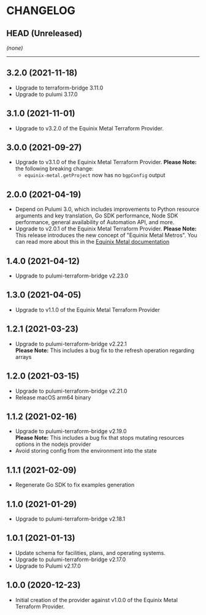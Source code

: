 CHANGELOG
=========

## HEAD (Unreleased)
_(none)_

---

## 3.2.0 (2021-11-18)
* Upgrade to terraform-bridge 3.11.0
* Upgrade to pulumi 3.17.0

## 3.1.0 (2021-11-01)
* Upgrade to v3.2.0 of the Equinix Metal Terraform Provider.

## 3.0.0 (2021-09-27)
* Upgrade to v3.1.0 of the Equinix Metal Terraform Provider.
  **Please Note:** the following breaking change: 
  * `equinix-metal.getProject` now has no `bgpConfig` output

## 2.0.0 (2021-04-19)
* Depend on Pulumi 3.0, which includes improvements to Python resource arguments and key translation, Go SDK performance,
  Node SDK performance, general availability of Automation API, and more.
* Upgrade to v2.0.1 of the Equinix Metal Terraform Provider.
  **Please Note:**  
  This release introduces the new concept of "Equinix Metal Metros". You can read more about this in the [Equinix Metal documentation](https://feedback.equinixmetal.com/changelog/new-metros-feature-live)

## 1.4.0 (2021-04-12)
* Upgrade to pulumi-terraform-bridge v2.23.0

## 1.3.0 (2021-04-05)
* Upgrade to v1.1.0 of the Equinix Metal Terraform Provider

## 1.2.1 (2021-03-23)
* Upgrade to pulumi-terraform-bridge v2.22.1  
  **Please Note:** This includes a bug fix to the refresh operation regarding arrays

## 1.2.0 (2021-03-15)
* Upgrade to pulumi-terraform-bridge v2.21.0
* Release macOS arm64 binary

## 1.1.2 (2021-02-16)
* Upgrade to pulumi-terraform-bridge v2.19.0  
  **Please Note:** This includes a bug fix that stops mutating resources options in the nodejs provider
* Avoid storing config from the environment into the state

## 1.1.1 (2021-02-09)
* Regenerate Go SDK to fix examples generation

## 1.1.0 (2021-01-29)
* Upgrade to pulumi-terraform-bridge v2.18.1

## 1.0.1 (2021-01-13)
* Update schema for facilities, plans, and operating systems.
* Upgrade to pulumi-terraform-bridge v2.17.0
* Upgrade to Pulumi v2.17.0

## 1.0.0 (2020-12-23)
* Initial creation of the provider against v1.0.0 of the Equinix Metal Terraform Provider.
